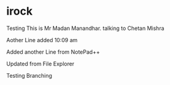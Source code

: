 # irock
Testing
This is Mr Madan Manandhar. talking to Chetan Mishra

Aother Line added 10:09 am


Added another Line from NotePad++


Updated from File Explorer

Testing Branching

